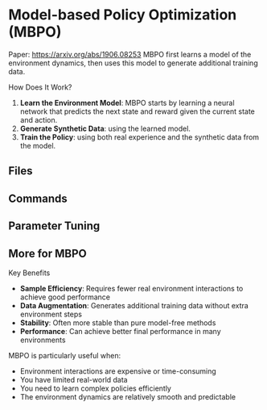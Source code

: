 # Model-based Policy Optimization (MBPO)

Paper: https://arxiv.org/abs/1906.08253
MBPO first learns a model of the environment dynamics, then uses this model to generate additional
training data.

How Does It Work?
1. **Learn the Environment Model**: MBPO starts by learning a neural network that predicts
the next state and reward given the current state and action.
2. **Generate Synthetic Data**: using the learned model.
3. **Train the Policy**: using both real experience and the synthetic data from the model.

## Files
## Commands
## Parameter Tuning


## More for MBPO

Key Benefits
- **Sample Efficiency**: Requires fewer real environment interactions to achieve good performance
- **Data Augmentation**: Generates additional training data without extra environment steps
- **Stability**: Often more stable than pure model-free methods
- **Performance**: Can achieve better final performance in many environments

MBPO is particularly useful when:
- Environment interactions are expensive or time-consuming
- You have limited real-world data
- You need to learn complex policies efficiently
- The environment dynamics are relatively smooth and predictable
